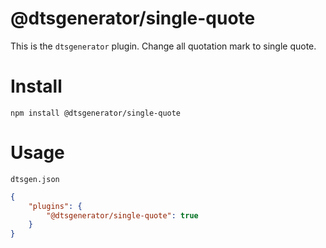 # @dtsgenerator/single-quote

This is the `dtsgenerator` plugin.
Change all quotation mark to single quote.

# Install

```
npm install @dtsgenerator/single-quote
```

# Usage

`dtsgen.json`
```json
{
    "plugins": {
        "@dtsgenerator/single-quote": true
    }
}
```
